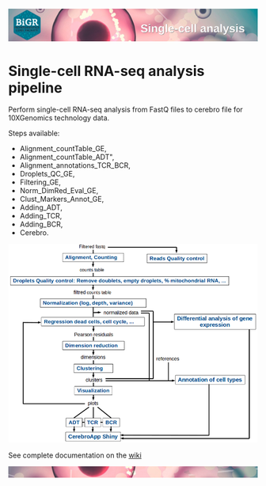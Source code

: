 <p align="center">
  <img src="https://github.com/gustaveroussy/single-cell/blob/master/images/wiki_header.png" title="wiki_header">
</p>


# Single-cell RNA-seq analysis pipeline

Perform single-cell RNA-seq analysis from FastQ files to cerebro file for 10XGenomics technology data.

Steps available:
* Alignment_countTable_GE,
* Alignment_countTable_ADT",
* Alignment_annotations_TCR_BCR,
* Droplets_QC_GE,
* Filtering_GE,
* Norm_DimRed_Eval_GE,
* Clust_Markers_Annot_GE,
* Adding_ADT,
* Adding_TCR,
* Adding_BCR,
* Cerebro.

<p align="center">
  <img src="https://github.com/gustaveroussy/single-cell/blob/master/images/individual_analysis_pipeline.png" width="600" title="individual_analysis_pipeline">
</p>

See complete documentation on the [wiki](https://github.com/mAGLAVE/single-cell/wiki)

<p align="center">
  <img src="https://github.com/gustaveroussy/single-cell/blob/master/images/wiki_footer.jpg" title="wiki_footer">
</p>
